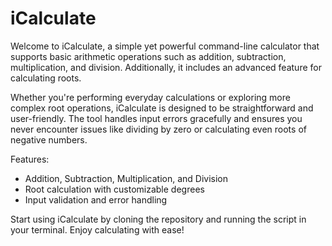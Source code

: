 # iCalculate
Welcome to iCalculate, a simple yet powerful command-line calculator that supports basic arithmetic operations such as addition, subtraction, multiplication, and division. Additionally, it includes an advanced feature for calculating roots.

Whether you're performing everyday calculations or exploring more complex root operations, iCalculate is designed to be straightforward and user-friendly. The tool handles input errors gracefully and ensures you never encounter issues like dividing by zero or calculating even roots of negative numbers.

Features:
- Addition, Subtraction, Multiplication, and Division
- Root calculation with customizable degrees
- Input validation and error handling

Start using iCalculate by cloning the repository and running the script in your terminal. Enjoy calculating with ease!
